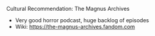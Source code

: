 Cultural Recommendation: The Magnus Archives
- Very good horror podcast, huge backlog of episodes
- Wiki: https://the-magnus-archives.fandom.com